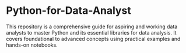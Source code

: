 # Python-for-Data-Analyst
This repository is a comprehensive guide for aspiring and working data analysts to master Python and its essential libraries for data analysis. It covers foundational to advanced concepts using practical examples and hands-on notebooks.
